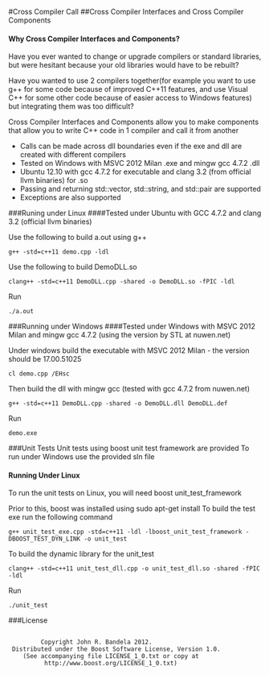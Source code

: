 #Cross Compiler Call
##Cross Compiler Interfaces and Cross Compiler Components

#### Why Cross Compiler Interfaces and Components?

Have you ever wanted to change or upgrade compilers or standard libraries, but were hesitant because your old libraries would have to be rebuilt?

Have you wanted to use 2 compilers together(for example you want to use g++ for some code because of improved C++11 features, and use Visual C++ for some other code because of easier access to Windows features) but integrating them was too difficult?

Cross Compiler Interfaces and Components allow you to make components that allow you to write C++ code in 1 compiler and call it from another

* Calls can be made across dll boundaries even if the exe and dll are created with different compilers
* Tested on Windows with MSVC 2012 Milan .exe and mingw gcc 4.7.2 .dll
* Ubuntu 12.10 with gcc 4.7.2 for executable and clang 3.2 (from official llvm binaries) for .so
* Passing and returning std::vector, std::string, and std::pair are supported
* Exceptions are also supported


###Runing under Linux
####Tested under Ubuntu with  GCC 4.7.2 and clang 3.2 (official llvm binaries)

Use the following to build a.out using g++

```
g++ -std=c++11 demo.cpp -ldl
```

Use the following to build DemoDLL.so

```
clang++ -std=c++11 DemoDLL.cpp -shared -o DemoDLL.so -fPIC -ldl
```
Run

```
./a.out
```

###Running under Windows
####Tested under Windows with MSVC 2012 Milan and mingw gcc 4.7.2 (using the version by STL at nuwen.net)

Under windows build the executable with
MSVC 2012 Milan - the version should be 17.00.51025

```
cl demo.cpp /EHsc 
```

Then build the dll with mingw gcc (tested with gcc 4.7.2 from nuwen.net)

```
g++ -std=c++11 DemoDLL.cpp -shared -o DemoDLL.dll DemoDLL.def
```

Run

```
demo.exe
```
###Unit Tests
Unit tests using boost unit test framework are provided
To run under Windows use the provided sln file

#### Running Under Linux
To run the unit tests on Linux, you will need boost unit_test_framework

Prior to this, boost was installed using sudo apt-get install
To build the test exe run the following command

```
g++ unit_test_exe.cpp -std=c++11 -ldl -lboost_unit_test_framework -DBOOST_TEST_DYN_LINK -o unit_test
```

To build the dynamic library for the unit_test

```
clang++ -std=c++11 unit_test_dll.cpp -o unit_test_dll.so -shared -fPIC -ldl
```

Run

```
./unit_test
```

###License

```

         Copyright John R. Bandela 2012.
 Distributed under the Boost Software License, Version 1.0.
    (See accompanying file LICENSE_1_0.txt or copy at
          http://www.boost.org/LICENSE_1_0.txt)
```